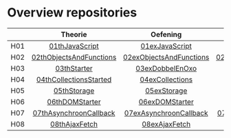 # Overview repositories
|               | Theorie           | Oefening  | Oplossing|
| ------------- |:-------------:|:-----:|:-------:|
| H01 | [01thJavaScript](https://github.com/Web-II/01thVoorbeelden) | [01exJavaScript](https://github.com/Web-II/01exJavaScript) |  [01solJavaScript](https://github.com/Web-II/01solJavaScript) |
| H02 | [02thObjectsAndFunctions](https://github.com/Web-II/02thObjectsAndFunctions) | [02exObjectsAndFunctions](https://github.com/Web-II/02exObjectsAndFunctions) |  [02solObjectsAndFunctions](https://github.com/Web-II/02solObjectsAndFunctions) |
| H03 | [03thStarter](https://github.com/Web-II/03thStarter) | [03exDobbelEnOxo](https://github.com/Web-II/03exDobbelEnOxO) | [03solDobbelEnOxo](https://github.com/Web-II/03solDobbelEnOxo)|
| H04 | [04thCollectionsStarted](https://github.com/Web-II/04thCollectionsStarter)  | [04exCollections](https://github.com/Web-II/04exCollections) | [04solCollections](https://github.com/Web-II/04solCollections) |
| H05 | [05thStorage](https://github.com/Web-II/05thStorage)  | [05exStorage](https://github.com/Web-II/05exStorage) | [05solStorage](https://github.com/Web-II/05solStorage) |
| H06 | [06thDOMStarter](https://github.com/Web-II/06thDOMStarter)  | [06exDOMStarter](https://github.com/Web-II/06exDOMStarter) | [06solDOM](https://github.com/Web-II/06solDOM) |
| H07 | [07thAsynchroonCallback](https://github.com/Web-II/07thAsynchroonCallback)  | [07exAsynchroonCallback](https://github.com/Web-II/07exAsynchroonCallback) | [07solAsynchroonCallback](https://github.com/Web-II/07solAsynchroonCallback) |
| H08 | [08thAjaxFetch](https://github.com/Web-II/08thAjaxFetch)  | [08exAjaxFetch](https://github.com/Web-II/08exAjaxFetch) | [08solAjaxFetch](https://github.com/Web-II/08solAjaxFetch) |
